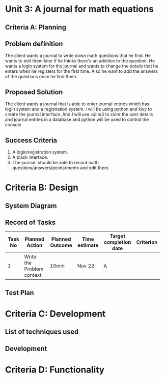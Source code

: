 # Unit 3: A journal for math equations

## Criteria A: Planning

## Problem definition
The client wants a journal to write down math questions that he find. He wants to edit them later if he thinks there's an addition to the question. He wants a login system for the journal and wants to change the details that he enters when he registers for the first time. Also he want to add the answers of the questions once he find them.

## Proposed Solution
The client wants a journal that is able to enter journal entries which has login system and a registration system. I will be using python and kivy to create the journal interface. And I will use sqlite3 to store the user details and journal entries in a database and python will be used to control the console.

## Success Criteria
1. A login/registration system.
2. A black interface.
3. The journaL should be able to record math questions/answers/points/memo and edit them.


# Criteria B: Design

## System Diagram

## Record of Tasks
| Task No | Planned Action                                                | Planned Outcome                                                                                                 | Time estimate | Target completion date | Criterion |
|---------|---------------------------------------------------------------|-----------------------------------------------------------------------------------------------------------------|---------------|------------------------|-----------|
| 1       | Write the Problem context                        | 10min         | Nov 22                 | A         |

## Test Plan

# Criteria C: Development

## List of techniques used

## Development


# Criteria D: Functionality
